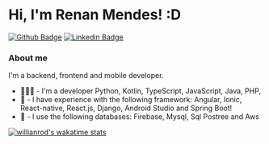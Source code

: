 
# Hi, I'm Renan Mendes! :D

[![Github Badge](https://img.shields.io/badge/-Github-000?style=flat-square&logo=Github&logoColor=white&link=https://github.com/fagnerpsantos)](https://github.com/fagnerpsantos)
[![Linkedin Badge](https://img.shields.io/badge/-LinkedIn-blue?style=flat-square&logo=Linkedin&logoColor=white&link=https://www.linkedin.com/in/fagnerpsantos/)](https://www.linkedin.com/in/renan-mendes-b2a216198/)


### About me
I'm a backend, frontend and mobile developer.

-  👨🏼‍🏫 - I'm a developer Python, Kotlin, TypeScript, JavaScript, Java, PHP,
-  👨 - I have experience with the following framework: Angular, Ionic, React-native, React.js, Django, Android Studio and Spring Boot!
-  👨 - I use the following databases: Firebase, Mysql, Sql Postree and Aws

[![willianrod's wakatime stats](https://github-readme-stats.vercel.app/api/wakatime?username=willianrod)](https://github.com/anuraghazra/github-readme-stats)

